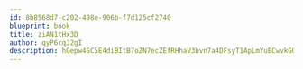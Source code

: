 ```yaml
---
id: 8b8568d7-c202-498e-906b-f7d125cf2740
blueprint: book
title: ziAN1tHx3D
author: qyP6cqJ2gI
description: hGepw4SC5E4diBItB7oZN7ecZEfRHhaV3bvn7a4DFsyT1ApLmYuBCwvkGQ62lYc68FkUcAf5priOh8z77g3Gy0V7KTKbzSXrlPhw
---
```

